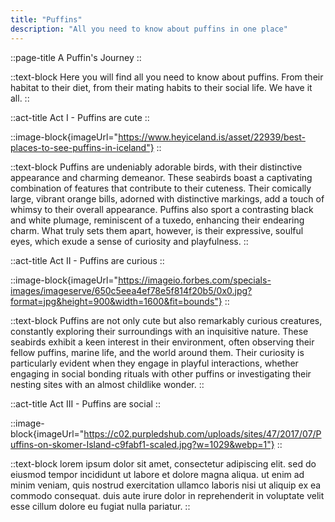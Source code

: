 ```yaml
---
title: "Puffins"
description: "All you need to know about puffins in one place"
---
```


<!-- Opening Block -->

::page-title
A Puffin's Journey
::

::text-block
Here you will find all you need to know about puffins. From their habitat to their diet, from their mating habits to their social life. We have it all.
::

<!-- ## Act I -->

::act-title
Act I - Puffins are cute
::

::image-block{imageUrl="https://www.heyiceland.is/asset/22939/best-places-to-see-puffins-in-iceland"}
::

::text-block
Puffins are undeniably adorable birds, with their distinctive appearance and charming demeanor. These seabirds boast a captivating combination of features that contribute to their cuteness. Their comically large, vibrant orange bills, adorned with distinctive markings, add a touch of whimsy to their overall appearance. Puffins also sport a contrasting black and white plumage, reminiscent of a tuxedo, enhancing their endearing charm. What truly sets them apart, however, is their expressive, soulful eyes, which exude a sense of curiosity and playfulness.
::

<!-- ## Act II -->

::act-title
Act II - Puffins are curious
::

::image-block{imageUrl="https://imageio.forbes.com/specials-images/imageserve/650c5eea4ef78e5f814f20b5/0x0.jpg?format=jpg&height=900&width=1600&fit=bounds"}
::

::text-block
Puffins are not only cute but also remarkably curious creatures, constantly exploring their surroundings with an inquisitive nature. These seabirds exhibit a keen interest in their environment, often observing their fellow puffins, marine life, and the world around them. Their curiosity is particularly evident when they engage in playful interactions, whether engaging in social bonding rituals with other puffins or investigating their nesting sites with an almost childlike wonder.
::

<!-- ## Act III -->

::act-title
Act III - Puffins are social
::

::image-block{imageUrl="https://c02.purpledshub.com/uploads/sites/47/2017/07/Puffins-on-skomer-Island-c9fabf1-scaled.jpg?w=1029&webp=1"}
::

::text-block
lorem ipsum dolor sit amet, consectetur adipiscing elit. sed do eiusmod tempor incididunt ut labore et dolore magna aliqua. ut enim ad minim veniam, quis nostrud exercitation ullamco laboris nisi ut aliquip ex ea commodo consequat. duis aute irure dolor in reprehenderit in voluptate velit esse cillum dolore eu fugiat nulla pariatur.
::

